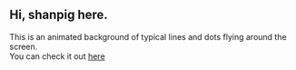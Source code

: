 ## Hi, shanpig here.
This is an animated background of typical lines and dots flying around the screen. <br>
You can check it out <a href="https://shanpig.github.io/front_end_programming/animated-background/">here</a>
